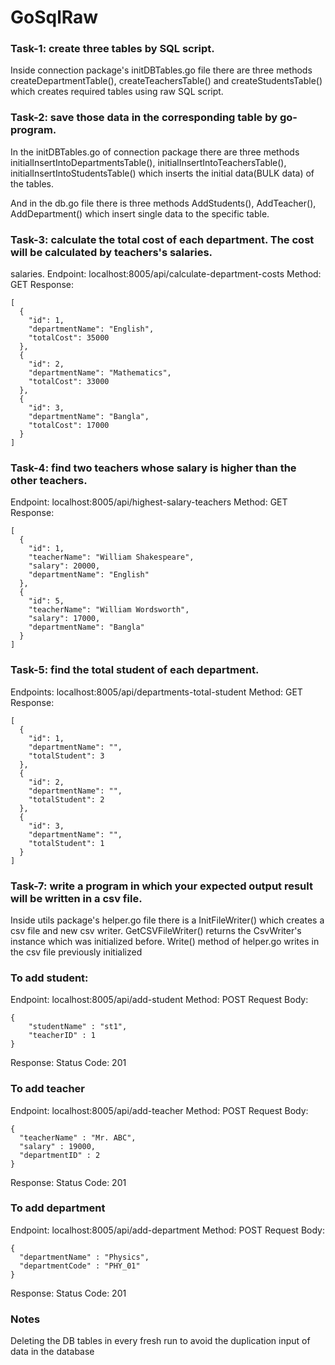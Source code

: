 # GoSqlRaw

### Task-1: create three tables by SQL script.
Inside connection package's initDBTables.go file there are three methods createDepartmentTable(), createTeachersTable() and createStudentsTable() which creates required tables using raw SQL script.

### Task-2: save those data in the corresponding table by go-program.
In the initDBTables.go of connection package there are three methods initialInsertIntoDepartmentsTable(), initialInsertIntoTeachersTable(), initialInsertIntoStudentsTable() which inserts the initial data(BULK data) of the tables.

And in the db.go file there is three methods AddStudents(), AddTeacher(), AddDepartment() which insert single data to the specific table.

### Task-3: calculate the total cost of each department. The cost will be calculated by teachers's salaries.

salaries.
Endpoint: localhost:8005/api/calculate-department-costs
Method: GET
Response:

```
[
  {
    "id": 1,
    "departmentName": "English",
    "totalCost": 35000
  },
  {
    "id": 2,
    "departmentName": "Mathematics",
    "totalCost": 33000
  },
  {
    "id": 3,
    "departmentName": "Bangla",
    "totalCost": 17000
  }
]
```

### Task-4: find two teachers whose salary is higher than the other teachers.

Endpoint: localhost:8005/api/highest-salary-teachers
Method: GET
Response:

```
[
  {
    "id": 1,
    "teacherName": "William Shakespeare",
    "salary": 20000,
    "departmentName": "English"
  },
  {
    "id": 5,
    "teacherName": "William Wordsworth",
    "salary": 17000,
    "departmentName": "Bangla"
  }
]
```

### Task-5: find the total student of each department.

Endpoints: localhost:8005/api/departments-total-student
Method: GET
Response:

```
[
  {
    "id": 1,
    "departmentName": "",
    "totalStudent": 3
  },
  {
    "id": 2,
    "departmentName": "",
    "totalStudent": 2
  },
  {
    "id": 3,
    "departmentName": "",
    "totalStudent": 1
  }
]
```

### Task-7: write a program in which your expected output result will be written in a csv file.

Inside utils package's helper.go file there is a InitFileWriter() which creates a csv file and new csv writer.
GetCSVFileWriter() returns the CsvWriter's instance which was initialized before.
Write() method of helper.go writes in the csv file previously initialized

### To add student:

Endpoint: localhost:8005/api/add-student
Method: POST
Request Body:

```
{
    "studentName" : "st1",
    "teacherID" : 1
}
```

Response: Status Code: 201

### To add teacher

Endpoint: localhost:8005/api/add-teacher
Method: POST
Request Body:

```
{
  "teacherName" : "Mr. ABC",
  "salary" : 19000,
  "departmentID" : 2
}
```

Response: Status Code: 201

### To add department

Endpoint: localhost:8005/api/add-department
Method: POST
Request Body:

```
{
  "departmentName" : "Physics",
  "departmentCode" : "PHY_01"
}
```

Response: Status Code: 201

### Notes

Deleting the DB tables in every fresh run to avoid the duplication input of data in the database
